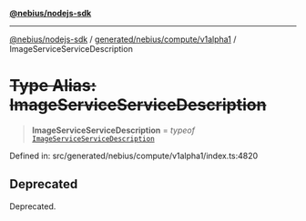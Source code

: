 [**@nebius/nodejs-sdk**](../../../../../README.md)

***

[@nebius/nodejs-sdk](../../../../../README.md) / [generated/nebius/compute/v1alpha1](../README.md) / ImageServiceServiceDescription

# ~~Type Alias: ImageServiceServiceDescription~~

> **ImageServiceServiceDescription** = *typeof* [`ImageServiceServiceDescription`](../variables/ImageServiceServiceDescription.md)

Defined in: src/generated/nebius/compute/v1alpha1/index.ts:4820

## Deprecated

Deprecated.
